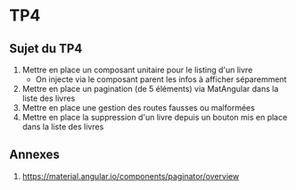 # TP4

## Sujet du TP4

1. Mettre en place un composant unitaire pour le listing d'un livre
   - On injecte via le composant parent les infos à afficher séparemment
2. Mettre en place un pagination (de 5 éléments) via MatAngular dans la liste des livres
3. Mettre en place une gestion des routes fausses ou malformées
4. Mettre en place la suppression d'un livre depuis un bouton mis en place dans la liste des livres

## Annexes

1. https://material.angular.io/components/paginator/overview
